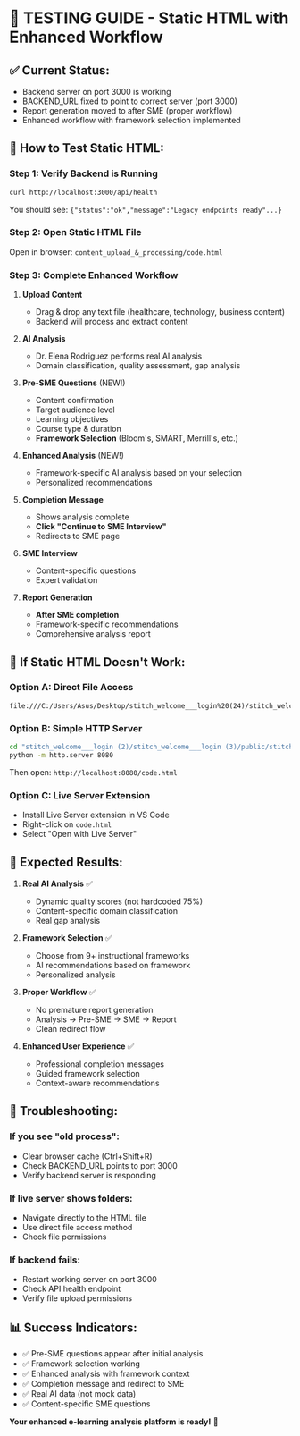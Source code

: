 # 🧪 TESTING GUIDE - Static HTML with Enhanced Workflow

## ✅ Current Status:
- Backend server on port 3000 is working
- BACKEND_URL fixed to point to correct server (port 3000)
- Report generation moved to after SME (proper workflow)
- Enhanced workflow with framework selection implemented

## 🚀 How to Test Static HTML:

### Step 1: Verify Backend is Running
```bash
curl http://localhost:3000/api/health
```
You should see: `{"status":"ok","message":"Legacy endpoints ready"...}`

### Step 2: Open Static HTML File
Open in browser: `content_upload_&_processing/code.html`

### Step 3: Complete Enhanced Workflow

1. **Upload Content**
   - Drag & drop any text file (healthcare, technology, business content)
   - Backend will process and extract content

2. **AI Analysis**
   - Dr. Elena Rodriguez performs real AI analysis
   - Domain classification, quality assessment, gap analysis

3. **Pre-SME Questions** (NEW!)
   - Content confirmation
   - Target audience level
   - Learning objectives
   - Course type & duration
   - **Framework Selection** (Bloom's, SMART, Merrill's, etc.)

4. **Enhanced Analysis** (NEW!)
   - Framework-specific AI analysis based on your selection
   - Personalized recommendations

5. **Completion Message**
   - Shows analysis complete
   - **Click "Continue to SME Interview"**
   - Redirects to SME page

6. **SME Interview**
   - Content-specific questions
   - Expert validation

7. **Report Generation**
   - **After SME completion**
   - Framework-specific recommendations
   - Comprehensive analysis report

## 🔧 If Static HTML Doesn't Work:

### Option A: Direct File Access
```
file:///C:/Users/Asus/Desktop/stitch_welcome___login%20(24)/stitch_welcome___login%20(2)/stitch_welcome___login%20(3)/public/stitch_welcome_/_login/content_upload_&_processing/code.html
```

### Option B: Simple HTTP Server
```bash
cd "stitch_welcome___login (2)/stitch_welcome___login (3)/public/stitch_welcome_/_login/content_upload_&_processing"
python -m http.server 8080
```
Then open: `http://localhost:8080/code.html`

### Option C: Live Server Extension
- Install Live Server extension in VS Code
- Right-click on `code.html`
- Select "Open with Live Server"

## 🎯 Expected Results:

1. **Real AI Analysis** ✅
   - Dynamic quality scores (not hardcoded 75%)
   - Content-specific domain classification
   - Real gap analysis

2. **Framework Selection** ✅
   - Choose from 9+ instructional frameworks
   - AI recommendations based on framework
   - Personalized analysis

3. **Proper Workflow** ✅
   - No premature report generation
   - Analysis → Pre-SME → SME → Report
   - Clean redirect flow

4. **Enhanced User Experience** ✅
   - Professional completion messages
   - Guided framework selection
   - Context-aware recommendations

## 🐛 Troubleshooting:

### If you see "old process":
- Clear browser cache (Ctrl+Shift+R)
- Check BACKEND_URL points to port 3000
- Verify backend server is responding

### If live server shows folders:
- Navigate directly to the HTML file
- Use direct file access method
- Check file permissions

### If backend fails:
- Restart working server on port 3000
- Check API health endpoint
- Verify file upload permissions

## 📊 Success Indicators:

- ✅ Pre-SME questions appear after initial analysis
- ✅ Framework selection working
- ✅ Enhanced analysis with framework context
- ✅ Completion message and redirect to SME
- ✅ Real AI data (not mock data)
- ✅ Content-specific SME questions

**Your enhanced e-learning analysis platform is ready!** 🚀